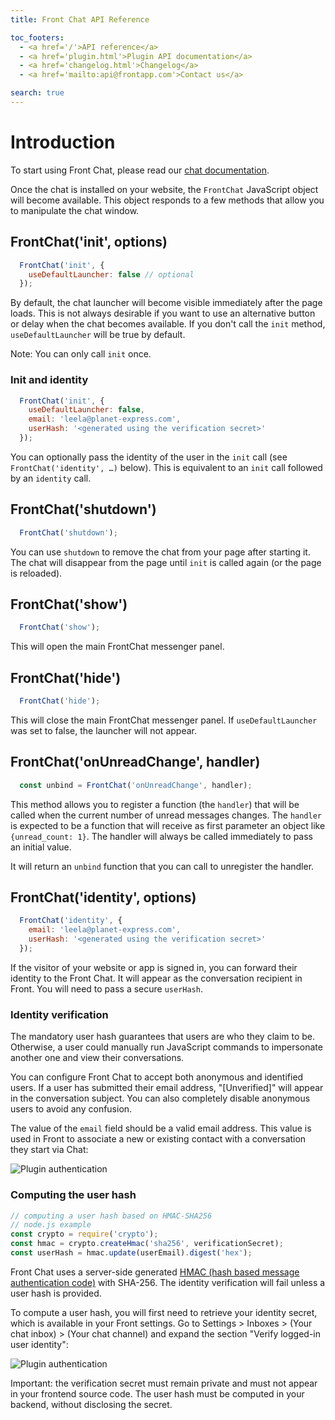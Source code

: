```yaml
---
title: Front Chat API Reference

toc_footers:
  - <a href='/'>API reference</a>
  - <a href='plugin.html'>Plugin API documentation</a>
  - <a href='changelog.html'>Changelog</a>
  - <a href='mailto:api@frontapp.com'>Contact us</a>

search: true
---
```


# Introduction

To start using Front Chat, please read our [chat documentation](https://community.frontapp.com/t/18kwzy/using-front-chat).

Once the chat is installed on your website, the `FrontChat` JavaScript object will become available. This object responds to a few methods that allow you to manipulate the chat window.

## FrontChat('init', options)

```javascript
  FrontChat('init', {
    useDefaultLauncher: false // optional
  });
```

By default, the chat launcher will become visible immediately after the page loads. This is not always desirable if you want to use an alternative button or delay when the chat becomes available. If you don't call the `init` method, `useDefaultLauncher` will be true by default.

Note: You can only call `init` once.

### Init and identity

```javascript
  FrontChat('init', {
    useDefaultLauncher: false,
    email: 'leela@planet-express.com',
    userHash: '<generated using the verification secret>'
  });
```

You can optionally pass the identity of the user in the `init` call (see `FrontChat('identity', …)` below). This is equivalent to an `init` call followed by an `identity` call.

## FrontChat('shutdown')

```javascript
  FrontChat('shutdown');
```

You can use `shutdown` to remove the chat from your page after starting it. The chat will disappear from the page until `init` is called again (or the page is reloaded).

## FrontChat('show')

```javascript
  FrontChat('show');
```

This will open the main FrontChat messenger panel.

## FrontChat('hide')

```javascript
  FrontChat('hide');
```

This will close the main FrontChat messenger panel. If `useDefaultLauncher` was set to false, the launcher will not appear.

## FrontChat('onUnreadChange', handler)

```javascript
  const unbind = FrontChat('onUnreadChange', handler);
```

This method allows you to register a function (the `handler`) that will be called when the current number of unread messages changes.
The `handler` is expected to be a function that will receive as first parameter an object like `{unread_count: 1}`. The handler will always be called immediately to pass an initial value.

It will return an `unbind` function that you can call to unregister the handler.

## FrontChat('identity', options)

```javascript
  FrontChat('identity', {
    email: 'leela@planet-express.com',
    userHash: '<generated using the verification secret>'
  });
```

If the visitor of your website or app is signed in, you can forward their identity to the Front Chat. It will appear as the conversation recipient in Front. You will need to pass a secure `userHash`.

### Identity verification

The mandatory user hash guarantees that users are who they claim to be. Otherwise, a user could manually run JavaScript commands to impersonate another one and view their conversations.

You can configure Front Chat to accept both anonymous and identified users. If a user has submitted their email address, "[Unverified]" will appear in the conversation subject. You can also completely disable anonymous users to avoid any confusion.

The value of the `email` field should be a valid email address. This value is used in Front to associate a new or existing contact with a conversation they start via Chat:

![Plugin authentication](chat-conversation.png)

### Computing the user hash

```javascript
// computing a user hash based on HMAC-SHA256
// node.js example
const crypto = require('crypto');
const hmac = crypto.createHmac('sha256', verificationSecret);
const userHash = hmac.update(userEmail).digest('hex');
```

Front Chat uses a server-side generated [HMAC (hash based message authentication code)](https://en.wikipedia.org/wiki/HMAC) with SHA-256. The identity verification will fail unless a user hash is provided.

To compute a user hash, you will first need to retrieve your identity secret, which is available in your Front settings. Go to Settings > Inboxes > (Your chat inbox) > (Your chat channel) and expand the section "Verify logged-in user identity":

![Plugin authentication](chat-verified-settings.png)

Important: the verification secret must remain private and must not appear in your frontend source code. The user hash must be computed in your backend, without disclosing the secret.
